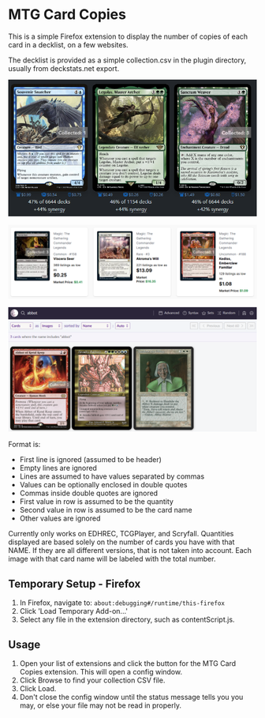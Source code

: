 # MTG Card Copies

This is a simple Firefox extension to display the number of copies of each card in a decklist, on a few websites.

The decklist is provided as a simple collection.csv in the plugin directory, usually from deckstats.net export.

<p align="center">
  <img src="images/example_edhrec.png" alt="EDHREC Example">
</p>
<p align="center">
  <img src="images/example_tcgplayer.png" alt="TCGPlayer Example">
</p>
<p align="center">
  <img src="images/example_scryfall.png" alt="Scryfall Example">
</p>

Format is:
- First line is ignored (assumed to be header)
- Empty lines are ignored
- Lines are assumed to have values separated by commas
- Values can be optionally enclosed in double quotes
- Commas inside double quotes are ignored
- First value in row is assumed to be the quantity
- Second value in row is assumed to be the card name
- Other values are ignored

Currently only works on EDHREC, TCGPlayer, and Scryfall. Quantities displayed are based solely on the number of cards you have with that NAME. If they are all different versions, that is not taken into account. Each image with that card name will be labeled with the total number.

## Temporary Setup - Firefox

1. In Firefox, navigate to: `about:debugging#/runtime/this-firefox`
2. Click 'Load Temporary Add-on...'
3. Select any file in the extension directory, such as contentScript.js.

## Usage

1. Open your list of extensions and click the button for the MTG Card Copies extension. This will open a config window.
2. Click Browse to find your collection CSV file.
3. Click Load.
4. Don't close the config window until the status message tells you you may, or else your file may not be read in properly.
